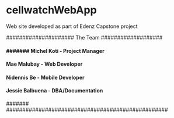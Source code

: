 # cellwatchWebApp
Web site developed as part of Edenz Capstone project


##################### The Team ###################
#### #######         Michel Koti - Project Manager     ###
####         Mae Malubay - Web Developer      ###
####         Nidennis Be - Mobile Developer     ###
####      Jessie Balbuena - DBA/Documentation   ###
#######
##################################################